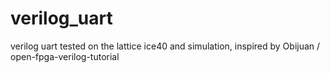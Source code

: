 # verilog_uart
verilog uart tested on the lattice ice40 and simulation, inspired by Obijuan / open-fpga-verilog-tutorial
